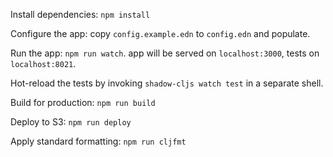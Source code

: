 Install dependencies: `npm install`

Configure the app: copy `config.example.edn` to `config.edn` and populate.

Run the app: `npm run watch`. app will be served on `localhost:3000`, tests on `localhost:8021`.

Hot-reload the tests by invoking `shadow-cljs watch test` in a separate shell.

Build for production: `npm run build`

Deploy to S3: `npm run deploy`

Apply standard formatting: `npm run cljfmt`
